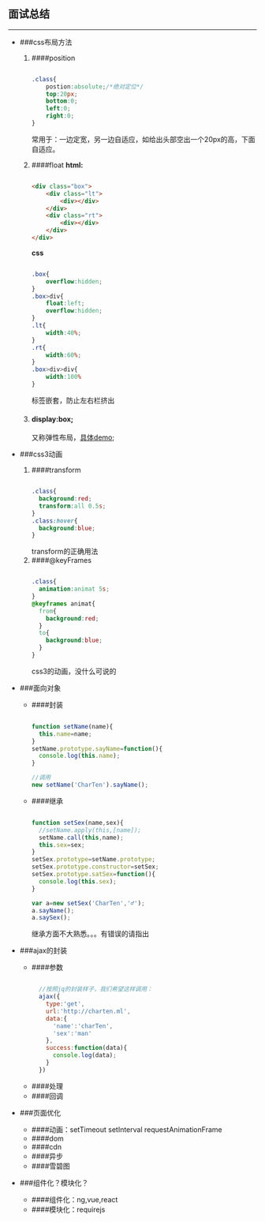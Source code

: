 ## 面试总结

--------------

* ###css布局方法
    1. ####position

        ```css

        .class{
            postion:absolute;/*绝对定位*/
            top:20px;
            bottom:0;
            left:0;
            right:0;
        }
        ```
        常用于：一边定宽，另一边自适应，如给出头部空出一个20px的高，下面自适应。
    2. ####float
        **html:**
        ```html

        <div class="box">
            <div class="lt">
                <div></div>
            </div>
            <div class="rt">
                <div></div>
            </div>
        </div>

        ```

       **css**
        ```css

        .box{
            overflow:hidden;
        }
        .box>div{
            float:left;
            overflow:hidden;
        }
        .lt{
            width:40%;
        }
        .rt{
            width:60%;
        }
        .box>div>div{
            width:100%
        }
        ```
        标签嵌套，防止左右栏挤出
    3. #### display:box;  
        又称弹性布局，[具体demo](https://github.com/Char-Ten/summarize/tree/master/box%E5%B8%83%E5%B1%80);

* ###css3动画
    1. ####transform
        ```css

        .class{
          background:red;
          transform:all 0.5s;
        }
        .class:hover{
          background:blue;
        }
        ```
        transform的正确用法
    2. ####@keyFrames
        ```css

        .class{
          animation:animat 5s;
        }
        @keyframes animat{
          from{
            background:red;
          }
          to{
            background:blue;
          }
        }
        ```
        css3的动画，没什么可说的
* ###面向对象
    * ####封装  
        ```javascript

        function setName(name){
          this.name=name;
        }
        setName.prototype.sayName=function(){
          console.log(this.name);
        }

        //调用
        new setName('CharTen').sayName();
        ```
    * ####继承
        ```javascript

        function setSex(name,sex){
          //setName.apply(this,[name]);
          setName.call(this,name);
          this.sex=sex;
        }
        setSex.prototype=setName.prototype;
        setSex.prototype.constructor=setSex;
        setSex.prototype.satSex=function(){
          console.log(this.sex);
        }

        var a=new setSex('CharTen','♂');
        a.sayName();
        a.saySex();
        ```

        继承方面不大熟悉。。。有错误的请指出

* ###ajax的封装
    * ####参数  
      ```javascript

        //按照jq的封装样子，我们希望这样调用：
        ajax({
          type:'get',
          url:'http://charten.ml',
          data:{
            'name':'charTen',
            'sex':'man'
          },
          success:function(data){
            console.log(data);
          }
        })
      ```
    * ####处理
    * ####回调
* ###页面优化
    * ####动画：setTimeout setInterval requestAnimationFrame
    * ####dom
    * ####cdn
    * ####异步
    * ####雪碧图
* ###组件化？模块化？
    * ####组件化：ng,vue,react
    * ####模块化：requirejs

